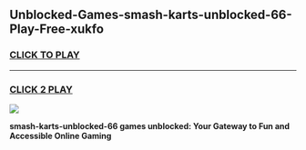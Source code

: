 
## Unblocked-Games-smash-karts-unblocked-66-Play-Free-xukfo
<h3>
<a href="https://premium76.site?title=smash-karts-unblocked-66&ref=23A">CLICK TO PLAY</a></h3>
<hr>

<h3>
<a href="https://premium76.site?title=smash-karts-unblocked-66&ref=23A">CLICK 2 PLAY</a>
  
</h3>

<a href="https://premium76.site?title=smash-karts-unblocked-66&ref=23A"><img src="https://clearcache.store/games.png"></a>


**smash-karts-unblocked-66 games unblocked: Your Gateway to Fun and Accessible Online Gaming**
